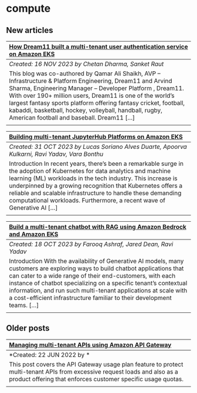 # compute

## New articles

| [How Dream11 built a multi-tenant user authentication service on Amazon EKS](https://aws.amazon.com/blogs/gametech/5359-2/) |
|:----------|
| *Created: 16 NOV 2023 by Chetan Dharma, Sanket Raut* | 
| This blog was co-authored by Qamar Ali Shaikh, AVP – Infrastructure & Platform Engineering, Dream11 and Arvind Sharma, Engineering Manager – Developer Platform , Dream11. With over 190+ million users, Dream11 is one of the world’s largest fantasy sports platform offering fantasy cricket, football, kabaddi, basketball, hockey, volleyball, handball, rugby, American football and baseball. Dream11 […] | 
|  | 

| [Building multi-tenant JupyterHub Platforms on Amazon EKS](https://aws.amazon.com/blogs/containers/building-multi-tenant-jupyterhub-platforms-on-amazon-eks/) |
|:----------|
| *Created: 31 OCT 2023 by Lucas Soriano Alves Duarte, Apoorva Kulkarni, Ravi Yadav, Vara Bonthu* | 
| Introduction In recent years, there’s been a remarkable surge in the adoption of Kubernetes for data analytics and machine learning (ML) workloads in the tech industry. This increase is underpinned by a growing recognition that Kubernetes offers a reliable and scalable infrastructure to handle these demanding computational workloads. Furthermore, a recent wave of Generative AI […] | 
|  | 

| [Build a multi-tenant chatbot with RAG using Amazon Bedrock and Amazon EKS](https://aws.amazon.com/blogs/containers/build-a-multi-tenant-chatbot-with-rag-using-amazon-bedrock-and-amazon-eks/) |
|:----------|
| *Created: 18 OCT 2023 by Farooq Ashraf, Jared Dean, Ravi Yadav* | 
| Introduction With the availability of Generative AI models, many customers are exploring ways to build chatbot applications that can cater to a wide range of their end-customers, with each instance of chatbot specializing on a specific tenant’s contextual information, and run such multi-tenant applications at scale with a cost-efficient infrastructure familiar to their development teams. […] | 
|  | 

## Older posts
| [Managing multi-tenant APIs using Amazon API Gateway](https://aws.amazon.com/blogs/compute/managing-multi-tenant-apis-using-amazon-api-gateway/) |
|:----------|
| *Created: 22 JUN 2022 by * | 
| This post covers the API Gateway usage plan feature to protect multi-tenant APIs from excessive request loads and also as a product offering that enforces customer specific usage quotas. | 
|  | 

